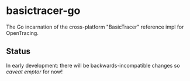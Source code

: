 # basictracer-go
The Go incarnation of the cross-platform "BasicTracer" reference impl for OpenTracing.

## Status

In early development: there will be backwards-incompatible changes so _caveat emptor_ for now!
